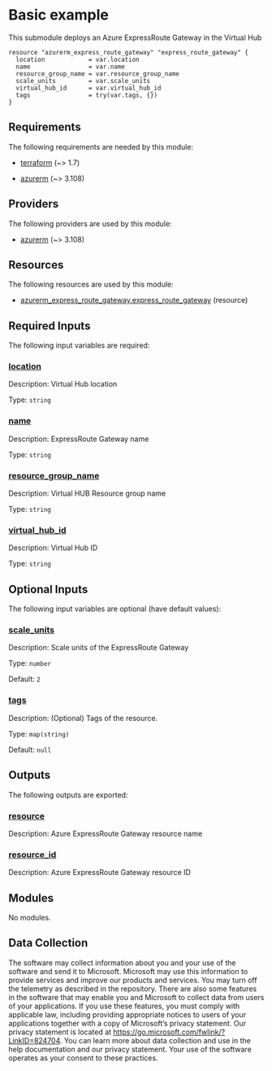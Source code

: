 <!-- BEGIN_TF_DOCS -->
# Basic example

This submodule deploys an Azure ExpressRoute Gateway in the Virtual Hub

```hcl
resource "azurerm_express_route_gateway" "express_route_gateway" {
  location            = var.location
  name                = var.name
  resource_group_name = var.resource_group_name
  scale_units         = var.scale_units
  virtual_hub_id      = var.virtual_hub_id
  tags                = try(var.tags, {})
}
```

<!-- markdownlint-disable MD033 -->
## Requirements

The following requirements are needed by this module:

- <a name="requirement_terraform"></a> [terraform](#requirement\_terraform) (~> 1.7)

- <a name="requirement_azurerm"></a> [azurerm](#requirement\_azurerm) (~> 3.108)

## Providers

The following providers are used by this module:

- <a name="provider_azurerm"></a> [azurerm](#provider\_azurerm) (~> 3.108)

## Resources

The following resources are used by this module:

- [azurerm_express_route_gateway.express_route_gateway](https://registry.terraform.io/providers/hashicorp/azurerm/latest/docs/resources/express_route_gateway) (resource)

<!-- markdownlint-disable MD013 -->
## Required Inputs

The following input variables are required:

### <a name="input_location"></a> [location](#input\_location)

Description: Virtual Hub location

Type: `string`

### <a name="input_name"></a> [name](#input\_name)

Description: ExpressRoute Gateway name

Type: `string`

### <a name="input_resource_group_name"></a> [resource\_group\_name](#input\_resource\_group\_name)

Description: Virtual HUB Resource group name

Type: `string`

### <a name="input_virtual_hub_id"></a> [virtual\_hub\_id](#input\_virtual\_hub\_id)

Description: Virtual Hub ID

Type: `string`

## Optional Inputs

The following input variables are optional (have default values):

### <a name="input_scale_units"></a> [scale\_units](#input\_scale\_units)

Description: Scale units of the ExpressRoute Gateway

Type: `number`

Default: `2`

### <a name="input_tags"></a> [tags](#input\_tags)

Description: (Optional) Tags of the resource.

Type: `map(string)`

Default: `null`

## Outputs

The following outputs are exported:

### <a name="output_resource"></a> [resource](#output\_resource)

Description: Azure ExpressRoute Gateway resource name

### <a name="output_resource_id"></a> [resource\_id](#output\_resource\_id)

Description: Azure ExpressRoute Gateway resource ID

## Modules

No modules.

<!-- markdownlint-disable-next-line MD041 -->
## Data Collection

The software may collect information about you and your use of the software and send it to Microsoft. Microsoft may use this information to provide services and improve our products and services. You may turn off the telemetry as described in the repository. There are also some features in the software that may enable you and Microsoft to collect data from users of your applications. If you use these features, you must comply with applicable law, including providing appropriate notices to users of your applications together with a copy of Microsoft’s privacy statement. Our privacy statement is located at <https://go.microsoft.com/fwlink/?LinkID=824704>. You can learn more about data collection and use in the help documentation and our privacy statement. Your use of the software operates as your consent to these practices.
<!-- END_TF_DOCS -->
